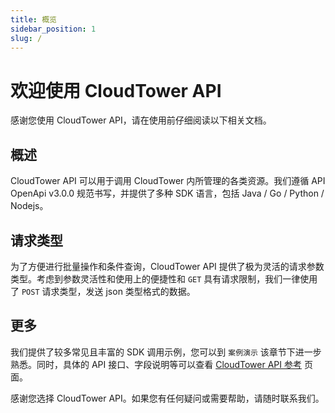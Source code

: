 ```yaml
---
title: 概览
sidebar_position: 1
slug: /
---
```


# 欢迎使用 CloudTower API

感谢您使用 CloudTower API，请在使用前仔细阅读以下相关文档。

## 概述

CloudTower API 可以用于调用 CloudTower 内所管理的各类资源。我们遵循 API OpenApi v3.0.0 规范书写，并提供了多种 SDK 语言，包括 Java / Go / Python / Nodejs。

## 请求类型

为了方便进行批量操作和条件查询，CloudTower API 提供了极为灵活的请求参数类型。考虑到参数灵活性和使用上的便捷性和 `GET` 具有请求限制，我们一律使用了 `POST` 请求类型，发送 json 类型格式的数据。

## 更多

我们提供了较多常见且丰富的 SDK 调用示例，您可以到 `案例演示` 该章节下进一步熟悉。同时，具体的 API 接口、字段说明等可以查看 [CloudTower API 参考](https://code.smartx.com/api/) 页面。

感谢您选择 CloudTower API。如果您有任何疑问或需要帮助，请随时联系我们。